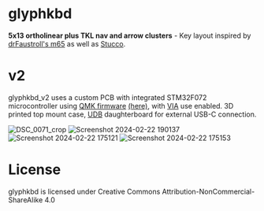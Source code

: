 # glyphkbd
**5x13 ortholinear plus TKL nav and arrow clusters**  - Key layout inspired by [drFaustroll's m65](https://mlego.elena.space/m65/) as well as [Stucco](https://www.reddit.com/r/CustomKeyboards/comments/10k8k6w/custom_ortho_tkl_done_stucco1510/).

# v2
glyphkbd_v2 uses a custom PCB with integrated STM32F072 microcontroller using [QMK firmware](https://github.com/qmk/qmk_firmware) [(here)](https://github.com/qmk/qmk_firmware/pull/23131), with [VIA](https://github.com/the-via) use enabled. 3D printed top mount case, [UDB](https://github.com/Unified-Daughterboard/Unified-Daughterboard.github.io) daughterboard for external USB-C connection.

![DSC_0071_crop](https://github.com/galile0-designs/glyphkbd/assets/134774462/b1430ac9-ad3f-4a25-9c62-59e51696f563)
![Screenshot 2024-02-22 190137](https://github.com/galile0-designs/glyphkbd/assets/134774462/9cba256b-aa8d-4d7e-8167-9a00d88527cf)
![Screenshot 2024-02-22 175121](https://github.com/galile0-designs/glyphkbd/assets/134774462/5836cfac-a936-4e9b-ae4e-2d5e5bb5da22)
![Screenshot 2024-02-22 175153](https://github.com/galile0-designs/glyphkbd/assets/134774462/4512e66f-fc35-493e-88e5-669acebfc13d)

# License
glyphkbd is licensed under Creative Commons Attribution-NonCommercial-ShareAlike 4.0
